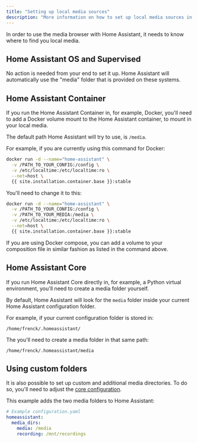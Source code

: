 ```yaml
---
title: "Setting up local media sources"
description: "More information on how to set up local media sources in Home Assistant."
---
```


In order to use the media browser with Home Assistant, it needs to know where to
find you local media.

## Home Assistant OS and Supervised

No action is needed from your end to set it up. Home Assistant will
automatically use the "media" folder that is provided on these systems.

## Home Assistant Container

If you run the Home Assistant Container in, for example, Docker, you'll need to
add a Docker volume mount to the Home Assistant container, to mount in
your local media.

The default path Home Assistant will try to use, is `/media`.

For example, if you are currently using this command for Docker:

```bash
docker run -d --name="home-assistant" \
  -v /PATH_TO_YOUR_CONFIG:/config \
  -v /etc/localtime:/etc/localtime:ro \
  --net=host \
  {{ site.installation.container.base }}:stable
```

You'll need to change it to this:

```bash
docker run -d --name="home-assistant" \
  -v /PATH_TO_YOUR_CONFIG:/config \
  -v /PATH_TO_YOUR_MEDIA:/media \
  -v /etc/localtime:/etc/localtime:ro \
  --net=host \
  {{ site.installation.container.base }}:stable
```

If you are using Docker compose, you can add a volume to your composition file
in similar fashion as listed in the command above.

## Home Assistant Core

If you run Home Assistant Core directly in, for example, a Python virtual
environment, you'll need to create a media folder yourself.

By default, Home Assistant will look for the `media` folder inside your current
Home Assistant configuration folder.

For example, if your current configuration folder is stored in:

`/home/frenck/.homeassistant/`

The you'll need to create a media folder in that same path:

`/home/frenck/.homeassistant/media`

## Using custom folders

It is also possible to set up custom and additional media directories. To do
so, you'll need to adjust the [core configuration][basic-configuration].

This example adds the two media folders to Home Assistant:

```yaml
# Example configuration.yaml
homeassistant:
  media_dirs:
    media: /media
    recording: /mnt/recordings
```

[basic-configuration]: /docs/configuration/basic/#media_dirs
